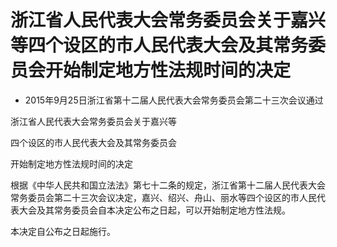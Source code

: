 # 浙江省人民代表大会常务委员会关于嘉兴等四个设区的市人民代表大会及其常务委员会开始制定地方性法规时间的决定

- 2015年9月25日浙江省第十二届人民代表大会常务委员会第二十三次会议通过

<!-- INFO END -->

浙江省人民代表大会常务委员会关于嘉兴等

四个设区的市人民代表大会及其常务委员会

开始制定地方性法规时间的决定

根据《中华人民共和国立法法》第七十二条的规定，浙江省第十二届人民代表大会常务委员会第二十三次会议决定，嘉兴、绍兴、舟山、丽水等四个设区的市人民代表大会及其常务委员会自本决定公布之日起，可以开始制定地方性法规。

本决定自公布之日起施行。

